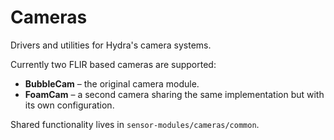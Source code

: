 # Cameras

Drivers and utilities for Hydra's camera systems.

Currently two FLIR based cameras are supported:

* **BubbleCam** – the original camera module.
* **FoamCam** – a second camera sharing the same implementation but with its
  own configuration.

Shared functionality lives in ``sensor-modules/cameras/common``.